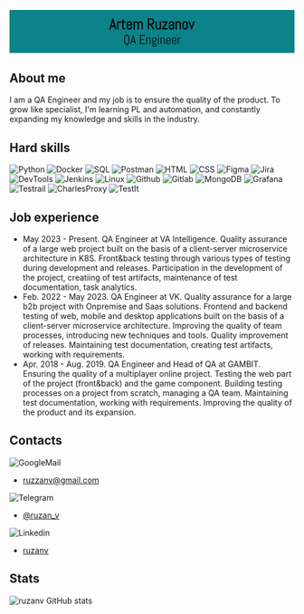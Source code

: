 ![Header](https://github.com/ruzanv/ruzanv/blob/master/assets/logotypeGIT3.png)

## About me
I am a QA Engineer and my job is to ensure the quality of the
product. To grow like specialist, I'm learning PL and automation, and constantly expanding my knowledge and skills in the industry.

## Hard skills
![Python](https://img.shields.io/badge/-Python-090909?style=for-the-badge&logo=python)
![Docker](https://img.shields.io/badge/-Docker-090909?style=for-the-badge&logo=docker)
![SQL](https://img.shields.io/badge/-SQL-090909?style=for-the-badge&logo=postgresql)
![Postman](https://img.shields.io/badge/-Postman-090909?style=for-the-badge&logo=postman)
![HTML](https://img.shields.io/badge/-HTML-090909?style=for-the-badge&logo=html5)
![CSS](https://img.shields.io/badge/-CSS-090909?style=for-the-badge&logo=css3)
![Figma](https://img.shields.io/badge/-Figma-090909?style=for-the-badge&logo=figma)
![Jira](https://img.shields.io/badge/-Jira-090909?style=for-the-badge&logo=jira)
![DevTools](https://img.shields.io/badge/-DevTools-090909?style=for-the-badge&logo=googlechrome)
![Jenkins](https://img.shields.io/badge/-Jenkins-090909?style=for-the-badge&logo=jenkins)
![Linux](https://img.shields.io/badge/-Linux-090909?style=for-the-badge&logo=linux)
![Github](https://img.shields.io/badge/-GitHub-090909?style=for-the-badge&logo=github)
![Gitlab](https://img.shields.io/badge/-Gitlab-090909?style=for-the-badge&logo=gitlab)
![MongoDB](https://img.shields.io/badge/-MongoDB-090909?style=for-the-badge&logo=mongodb)
![Grafana](https://img.shields.io/badge/-Grafana-090909?style=for-the-badge&logo=grafana)
![Testrail](https://img.shields.io/badge/-TestRail-090909?style=for-the-badge&logo=testrail)
![CharlesProxy](https://img.shields.io/badge/CharlesProxy-black)
![TestIt](https://img.shields.io/badge/TestIt-black)

## Job experience
- May 2023 - Present.
QA Engineer at VA Intelligence. Quality assurance of a large web project built on the basis of a client-server microservice architecture in K8S. Front&back testing through various types of testing during development and releases. Participation in the development of the project, creatiing of test artifacts, maintenance of test documentation, task analytics.
- Feb. 2022 - May 2023.
QA Engineer at VK. Quality assurance for a large b2b project with Onpremise and Saas solutions. Frontend and backend testing of web, mobile and desktop applications built on the basis of a client-server microservice architecture. Improving the quality of team processes, introducing new techniques and tools. Quality improvement of releases. Maintaining test documentation, creating test artifacts, working with requirements. 
- Apr. 2018 - Aug. 2019. QA Engineer and Head of QA at GAMBIT. Ensuring the quality of a multiplayer online project. Testing the web part of the project (front&back) and the game component. Building testing processes on a project from scratch, managing a QA team. Maintaining test documentation, working with requirements. Improving the quality of the product and its expansion.

## Contacts

![GoogleMail](https://img.shields.io/badge/-GMail-090909?style=for-the-badge&logo=gmail)
- ruzzanv@gmail.com 

![Telegram](https://img.shields.io/badge/-Telegram-090909?style=for-the-badge&logo=telegram)
- [@ruzan_v](https://t.me/ruzan_v)

![Linkedin](https://img.shields.io/badge/-Linkedin-090909?style=for-the-badge&logo=linkedin)
- [ruzanv](https://www.linkedin.com/in/ruzanv/)

## Stats
![ruzanv GitHub stats](https://github-readme-stats.vercel.app/api?username=ruzanv&show_icons=true&count_private=true&theme=merko)

